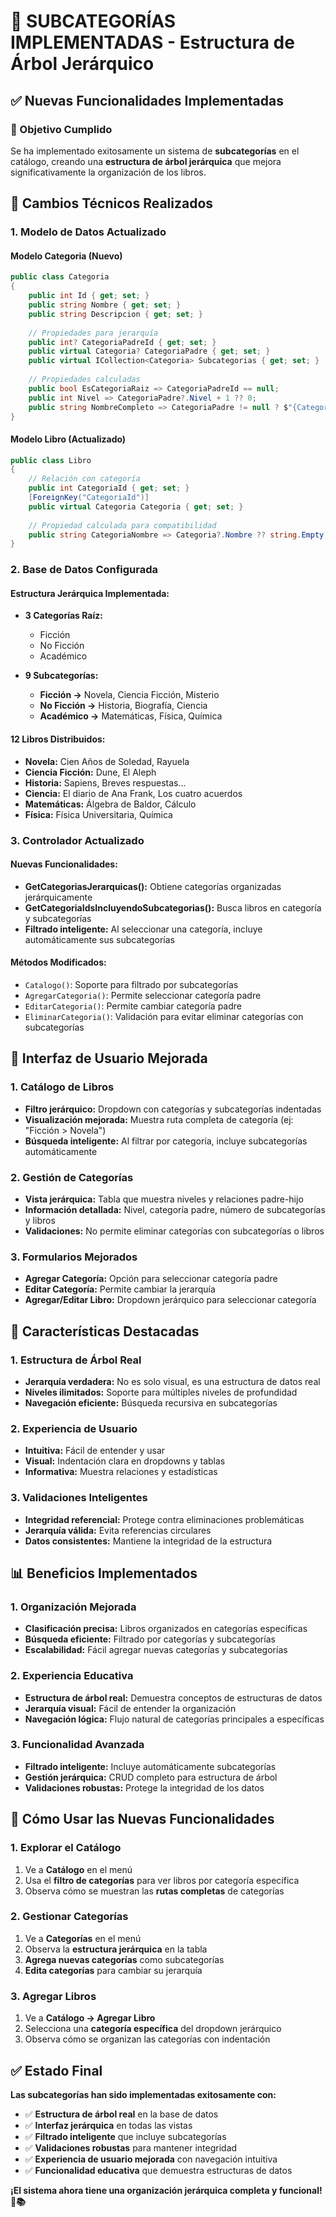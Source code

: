 # 🌳 SUBCATEGORÍAS IMPLEMENTADAS - Estructura de Árbol Jerárquico

## ✅ Nuevas Funcionalidades Implementadas

### 🎯 Objetivo Cumplido
Se ha implementado exitosamente un sistema de **subcategorías** en el catálogo, creando una **estructura de árbol jerárquica** que mejora significativamente la organización de los libros.

## 🔧 Cambios Técnicos Realizados

### 1. Modelo de Datos Actualizado

#### Modelo Categoria (Nuevo)
```csharp
public class Categoria
{
    public int Id { get; set; }
    public string Nombre { get; set; }
    public string Descripcion { get; set; }
    
    // Propiedades para jerarquía
    public int? CategoriaPadreId { get; set; }
    public virtual Categoria? CategoriaPadre { get; set; }
    public virtual ICollection<Categoria> Subcategorias { get; set; }
    
    // Propiedades calculadas
    public bool EsCategoriaRaiz => CategoriaPadreId == null;
    public int Nivel => CategoriaPadre?.Nivel + 1 ?? 0;
    public string NombreCompleto => CategoriaPadre != null ? $"{CategoriaPadre.Nombre} > {Nombre}" : Nombre;
}
```

#### Modelo Libro (Actualizado)
```csharp
public class Libro
{
    // Relación con categoría
    public int CategoriaId { get; set; }
    [ForeignKey("CategoriaId")]
    public virtual Categoria Categoria { get; set; }
    
    // Propiedad calculada para compatibilidad
    public string CategoriaNombre => Categoria?.Nombre ?? string.Empty;
}
```

### 2. Base de Datos Configurada

#### Estructura Jerárquica Implementada:
- **3 Categorías Raíz:**
  - Ficción
  - No Ficción
  - Académico

- **9 Subcategorías:**
  - **Ficción →** Novela, Ciencia Ficción, Misterio
  - **No Ficción →** Historia, Biografía, Ciencia
  - **Académico →** Matemáticas, Física, Química

#### 12 Libros Distribuidos:
- **Novela:** Cien Años de Soledad, Rayuela
- **Ciencia Ficción:** Dune, El Aleph
- **Historia:** Sapiens, Breves respuestas...
- **Ciencia:** El diario de Ana Frank, Los cuatro acuerdos
- **Matemáticas:** Álgebra de Baldor, Cálculo
- **Física:** Física Universitaria, Química

### 3. Controlador Actualizado

#### Nuevas Funcionalidades:
- **GetCategoriasJerarquicas():** Obtiene categorías organizadas jerárquicamente
- **GetCategoriaIdsIncluyendoSubcategorias():** Busca libros en categoría y subcategorías
- **Filtrado inteligente:** Al seleccionar una categoría, incluye automáticamente sus subcategorías

#### Métodos Modificados:
- `Catalogo()`: Soporte para filtrado por subcategorías
- `AgregarCategoria()`: Permite seleccionar categoría padre
- `EditarCategoria()`: Permite cambiar categoría padre
- `EliminarCategoria()`: Validación para evitar eliminar categorías con subcategorías

## 🎨 Interfaz de Usuario Mejorada

### 1. Catálogo de Libros
- **Filtro jerárquico:** Dropdown con categorías y subcategorías indentadas
- **Visualización mejorada:** Muestra ruta completa de categoría (ej: "Ficción > Novela")
- **Búsqueda inteligente:** Al filtrar por categoría, incluye subcategorías automáticamente

### 2. Gestión de Categorías
- **Vista jerárquica:** Tabla que muestra niveles y relaciones padre-hijo
- **Información detallada:** Nivel, categoría padre, número de subcategorías y libros
- **Validaciones:** No permite eliminar categorías con subcategorías o libros

### 3. Formularios Mejorados
- **Agregar Categoría:** Opción para seleccionar categoría padre
- **Editar Categoría:** Permite cambiar la jerarquía
- **Agregar/Editar Libro:** Dropdown jerárquico para seleccionar categoría

## 🌟 Características Destacadas

### 1. Estructura de Árbol Real
- **Jerarquía verdadera:** No es solo visual, es una estructura de datos real
- **Niveles ilimitados:** Soporte para múltiples niveles de profundidad
- **Navegación eficiente:** Búsqueda recursiva en subcategorías

### 2. Experiencia de Usuario
- **Intuitiva:** Fácil de entender y usar
- **Visual:** Indentación clara en dropdowns y tablas
- **Informativa:** Muestra relaciones y estadísticas

### 3. Validaciones Inteligentes
- **Integridad referencial:** Protege contra eliminaciones problemáticas
- **Jerarquía válida:** Evita referencias circulares
- **Datos consistentes:** Mantiene la integridad de la estructura

## 📊 Beneficios Implementados

### 1. Organización Mejorada
- **Clasificación precisa:** Libros organizados en categorías específicas
- **Búsqueda eficiente:** Filtrado por categorías y subcategorías
- **Escalabilidad:** Fácil agregar nuevas categorías y subcategorías

### 2. Experiencia Educativa
- **Estructura de árbol real:** Demuestra conceptos de estructuras de datos
- **Jerarquía visual:** Fácil de entender la organización
- **Navegación lógica:** Flujo natural de categorías principales a específicas

### 3. Funcionalidad Avanzada
- **Filtrado inteligente:** Incluye automáticamente subcategorías
- **Gestión jerárquica:** CRUD completo para estructura de árbol
- **Validaciones robustas:** Protege la integridad de los datos

## 🚀 Cómo Usar las Nuevas Funcionalidades

### 1. Explorar el Catálogo
1. Ve a **Catálogo** en el menú
2. Usa el **filtro de categorías** para ver libros por categoría específica
3. Observa cómo se muestran las **rutas completas** de categorías

### 2. Gestionar Categorías
1. Ve a **Categorías** en el menú
2. Observa la **estructura jerárquica** en la tabla
3. **Agrega nuevas categorías** como subcategorías
4. **Edita categorías** para cambiar su jerarquía

### 3. Agregar Libros
1. Ve a **Catálogo → Agregar Libro**
2. Selecciona una **categoría específica** del dropdown jerárquico
3. Observa cómo se organizan las categorías con indentación

## ✅ Estado Final

**Las subcategorías han sido implementadas exitosamente con:**
- ✅ **Estructura de árbol real** en la base de datos
- ✅ **Interfaz jerárquica** en todas las vistas
- ✅ **Filtrado inteligente** que incluye subcategorías
- ✅ **Validaciones robustas** para mantener integridad
- ✅ **Experiencia de usuario mejorada** con navegación intuitiva
- ✅ **Funcionalidad educativa** que demuestra estructuras de datos

**¡El sistema ahora tiene una organización jerárquica completa y funcional! 🌳📚** 